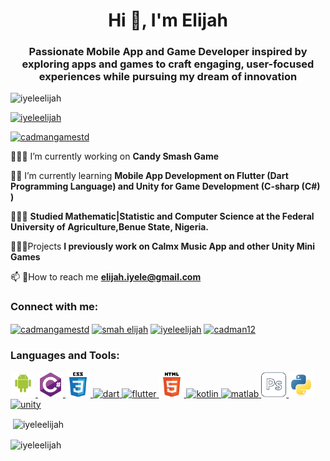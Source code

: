 <h1 align="center">Hi 👋, I'm Elijah</h1>
<h3 align="center">Passionate Mobile App and Game Developer inspired by exploring apps and games to craft engaging, user-focused experiences while pursuing my dream of innovation</h3>

<p align="left"> <img src="https://komarev.com/ghpvc/?username=iyeleelijah&label=Profile%20views&color=0e75b6&style=flat" alt="iyeleelijah" /> </p>

<p align="left"> <a href="https://github.com/ryo-ma/github-profile-trophy"><img src="https://github-profile-trophy.vercel.app/?username=iyeleelijah" alt="iyeleelijah" /></a> </p>

<p align="left"> <a href="https://twitter.com/cadmangamestd" target="blank"><img src="https://img.shields.io/twitter/follow/cadmangamestd?logo=twitter&style=for-the-badge" alt="cadmangamestd" /></a> </p>

🧑‍💻🔭 I’m currently working on **Candy Smash Game**

📝🌱 I’m currently learning **Mobile App Development on Flutter (Dart Programming Language) and Unity for Game Development (C-sharp (C#) )**

👨🏼‍🎓  **Studied Mathematic|Statistic and Computer Science at the Federal University of Agriculture,Benue State, Nigeria.**

👨🏼‍💻Projects **I previously work on Calmx Music App and other Unity Mini Games**

📫 📨How to reach me **elijah.iyele@gmail.com**


<h3 align="left">Connect with me:</h3>
<p align="left">
<a href="https://twitter.com/cadmangamestd" target="blank"><img align="center" src="https://raw.githubusercontent.com/rahuldkjain/github-profile-readme-generator/master/src/images/icons/Social/twitter.svg" alt="cadmangamestd" height="30" width="40" /></a>
<a href="https://linkedin.com/in/smah elijah" target="blank"><img align="center" src="https://raw.githubusercontent.com/rahuldkjain/github-profile-readme-generator/master/src/images/icons/Social/linked-in-alt.svg" alt="smah elijah" height="30" width="40" /></a>
<a href="https://instagram.com/iyeleelijah" target="blank"><img align="center" src="https://raw.githubusercontent.com/rahuldkjain/github-profile-readme-generator/master/src/images/icons/Social/instagram.svg" alt="iyeleelijah" height="30" width="40" /></a>
<a href="https://discord.gg/cadman12" target="blank"><img align="center" src="https://raw.githubusercontent.com/rahuldkjain/github-profile-readme-generator/master/src/images/icons/Social/discord.svg" alt="cadman12" height="30" width="40" /></a>
</p>

<h3 align="left">Languages and Tools:</h3>
<p align="left"> <a href="https://developer.android.com" target="_blank" rel="noreferrer"> <img src="https://raw.githubusercontent.com/devicons/devicon/master/icons/android/android-original-wordmark.svg" alt="android" width="40" height="40"/> </a> <a href="https://www.w3schools.com/cs/" target="_blank" rel="noreferrer"> <img src="https://raw.githubusercontent.com/devicons/devicon/master/icons/csharp/csharp-original.svg" alt="csharp" width="40" height="40"/> </a> <a href="https://www.w3schools.com/css/" target="_blank" rel="noreferrer"> <img src="https://raw.githubusercontent.com/devicons/devicon/master/icons/css3/css3-original-wordmark.svg" alt="css3" width="40" height="40"/> </a> <a href="https://dart.dev" target="_blank" rel="noreferrer"> <img src="https://www.vectorlogo.zone/logos/dartlang/dartlang-icon.svg" alt="dart" width="40" height="40"/> </a> <a href="https://flutter.dev" target="_blank" rel="noreferrer"> <img src="https://www.vectorlogo.zone/logos/flutterio/flutterio-icon.svg" alt="flutter" width="40" height="40"/> </a> <a href="https://www.w3.org/html/" target="_blank" rel="noreferrer"> <img src="https://raw.githubusercontent.com/devicons/devicon/master/icons/html5/html5-original-wordmark.svg" alt="html5" width="40" height="40"/> </a> <a href="https://kotlinlang.org" target="_blank" rel="noreferrer"> <img src="https://www.vectorlogo.zone/logos/kotlinlang/kotlinlang-icon.svg" alt="kotlin" width="40" height="40"/> </a> <a href="https://www.mathworks.com/" target="_blank" rel="noreferrer"> <img src="https://upload.wikimedia.org/wikipedia/commons/2/21/Matlab_Logo.png" alt="matlab" width="40" height="40"/> </a> <a href="https://www.photoshop.com/en" target="_blank" rel="noreferrer"> <img src="https://raw.githubusercontent.com/devicons/devicon/master/icons/photoshop/photoshop-line.svg" alt="photoshop" width="40" height="40"/> </a> <a href="https://www.python.org" target="_blank" rel="noreferrer"> <img src="https://raw.githubusercontent.com/devicons/devicon/master/icons/python/python-original.svg" alt="python" width="40" height="40"/> </a> <a href="https://unity.com/" target="_blank" rel="noreferrer"> <img src="https://www.vectorlogo.zone/logos/unity3d/unity3d-icon.svg" alt="unity" width="40" height="40"/> </a> </p>



<p>&nbsp;<img align="center" src="https://github-readme-stats.vercel.app/api?username=iyeleelijah&show_icons=true&locale=en" alt="iyeleelijah" /></p>

<p><img align="center" src="https://github-readme-streak-stats.herokuapp.com/?user=iyeleelijah&" alt="iyeleelijah" /></p>


